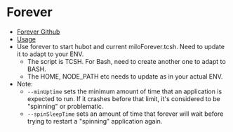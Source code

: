 # Forever #
* [Forever Github](https://github.com/foreverjs/forever)
* [Usage](https://github.com/nodejitsu/forever#usage)
* Use forever to start hubot and current miloForever.tcsh. Need to update it to adapt to your ENV.
  - The script is TCSH. For Bash, need to create another one to adapt to BASH.
  - The HOME, NODE_PATH etc needs to update as in your actual ENV.
* Note:
  - `--minUptime` sets the minimum amount of time that an application is expected to run. If it crashes before that limit, it's considered to be "spinning" or problematic.
  - `--spinSleepTime` sets an amount of time that forever will wait before trying to restart a "spinning" application again.
